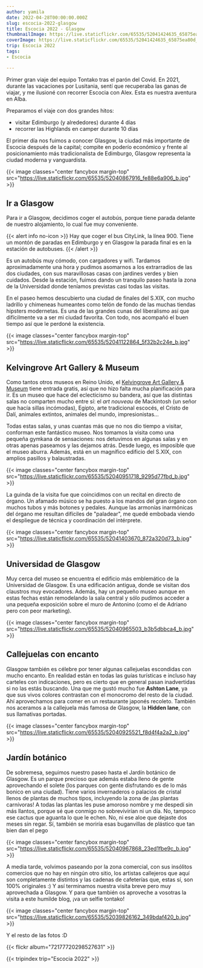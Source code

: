 ```yaml
---
author: yamila
date: 2022-04-28T00:00:00.000Z
slug: escocia-2022-glasgow
title: Escocia 2022 - Glasgow
thumbnailImage: https://live.staticflickr.com/65535/52041424635_65875ea80d_z.jpg
coverImage: https://live.staticflickr.com/65535/52041424635_65875ea80d_b.jpg
trip: Escocia 2022
tags:
- Escocia

---
```


Primer gran viaje del equipo Tontako tras el parón del Covid. En 2021, durante las vacaciones por Lusitania, sentí que recuperaba las ganas de viajar, y me ilusioné con recorrer Escocia con Alex. Esta es nuestra aventura en Alba.

<!--more-->

Preparamos el viaje con dos grandes hitos:
- visitar Edimburgo (y alrededores) durante 4 días
- recorrer las Highlands en camper durante 10 días

El primer día nos fuimos a conocer Glasgow, la ciudad más importante de Escocia después de la capital; compite en poderío económico y frente al posicionamiento más tradicionalista de Edimburgo, Glasgow representa la ciudad moderna y vanguardista.

{{< image classes="center fancybox margin-top" src="https://live.staticflickr.com/65535/52040867916_fe88e6a906_b.jpg" >}}

## Ir a Glasgow

Para ir a Glasgow, decidimos coger el autobús, porque tiene parada delante de nuestro alojamiento, lo cual fue muy conveniente.

{{< alert info no-icon >}}
Hay que coger el bus CityLink, la línea 900. Tiene un montón de paradas en Edimburgo y en Glasgow la parada final es en la estación de autobuses.
{{< /alert >}}

Es un autobús muy cómodo, con cargadores y wifi. Tardamos aproximadamente una hora y pudimos asomarnos a los extrarradios de las dos ciudades, con sus maravillosas casas con jardines verdes y bien cuidados. Desde la estación, fuimos dando un tranquilo paseo hasta la zona de la Universidad donde teníamos previstas casi todas las visitas.

En el paseo hemos descubierto una ciudad de finales del S.XIX, con mucho ladrillo y chimeneas humeantes como telón de fondo de las muchas tiendas hipsters modernetas. Es una de las grandes cunas del liberalismo así que difícilmente va a ser mi ciudad favorita. Con todo, nos acompañó el buen tiempo así que le perdoné la existencia.

{{< image classes="center fancybox margin-top" src="https://live.staticflickr.com/65535/52041122864_5f32b2c24e_b.jpg" >}}

## Kelvingrove Art Gallery & Museum

Como tantos otros museos en Reino Unido, el <a href="https://www.glasgowlife.org.uk/museums/venues/kelvingrove-art-gallery-and-museum" target="_blank">Kelvingrove Art Gallery & Museum</a> tiene entrada gratis, así que no hizo falta mucha planificación para ir. Es un museo que hace del eclecticismo su bandera, así que las distintas salas no comparten mucho entre sí: el _art nouveau_ de Mackintosh (un señor que hacía sillas incómodas), Egipto, arte tradicional escocés, el Cristo de Dalí, animales extintos, animales del mundo, impresionistas...

Todas estas salas, y unas cuantas más que no nos dio tiempo a visitar, conforman este fantástico museo. Nos tomamos la visita como una pequeña gymkana de sensaciones: nos detuvimos en algunas salas y en otras apenas paseamos y las dejamos atrás. Desde luego, es imposible que el museo aburra. Además, está en un magnífico edificio del S.XIX, con amplios pasillos y balaustradas.

{{< image classes="center fancybox margin-top" src="https://live.staticflickr.com/65535/52040951718_9295d77fbd_b.jpg" >}}

La guinda de la visita fue que coincidimos con un recital en directo de órgano. Un afamado músico se ha puesto a los mandos del gran órgano con muchos tubos y más botones y pedales. Aunque las armonías inarmónicas del órgano me resultan difíciles de "paladear", me quedé embobada viendo el despliegue de técnica y coordinación del intérprete.

{{< image classes="center fancybox margin-top" src="https://live.staticflickr.com/65535/52041403670_872a320d73_b.jpg" >}}

## Universidad de Glasgow

Muy cerca del museo se encuentra el edificio más emblemático de la Universidad de Glasgow. Es una edificación antigua, donde se visitan dos claustros muy evocadores. Además, hay un pequeño museo aunque en estas fechas están remodelando la sala central y sólo pudimos acceder a una pequeña exposición sobre el muro de Antonino (como el de Adriano pero con peor marketing).

{{< image classes="center fancybox margin-top" src="https://live.staticflickr.com/65535/52040965503_b3b5dbbca4_b.jpg" >}}

## Callejuelas con encanto

Glasgow también es célebre por tener algunas callejuelas escondidas con mucho encanto. En realidad están en todas las guías turísticas e incluso hay carteles con indicaciones, pero es cierto que en general pasan inadvertidas si no las estás buscando. Una que me gustó mucho fue **Ashton Lane**, ya que sus vivos colores contrastan con el monocromo del resto de la ciudad. Ahí aprovechamos para comer en un restaurante japonés recoleto. También nos aceramos a la callejuela más famosa de Glasgow, la **Hidden lane**, con sus llamativas portadas.

{{< image classes="center fancybox margin-top" src="https://live.staticflickr.com/65535/52040925521_f8d4f4a2a2_b.jpg" >}}

## Jardín botánico

De sobremesa, seguimos nuestro paseo hasta el Jardín botánico de Glasgow. Es un parque precioso que además estaba lleno de gente aprovechando el solete (los parques con gente disfrutando es de lo más bonico en una ciudad). Tiene varios invernaderos o palacios de cristal llenos de plantas de muchos tipos, incluyendo la zona de ¡las plantas carnívoras! A todas las plantas les puse amoroso nombre y me despedí sin más llantos, porque sé que conmigo no sobrevivirían ni un día. No, tampoco ese cactus que aguanta lo que le echen. No, ni ese aloe que dejaste dos meses sin regar. Sí, también se moriría esas buganvillas de plástico que tan bien dan el pego

{{< image classes="center fancybox margin-top" src="https://live.staticflickr.com/65535/52040967868_23ed1fbe9c_b.jpg" >}}

A media tarde, volvimos paseando por la zona comercial, con sus insólitos comercios que no hay en ningún otro sitio, los artistas callejeros que aquí son completamente distintos y las cadenas de cafeterías que, estas sí, son 100% originales :) Y así terminamos nuestra visita breve pero muy aprovechada a Glasgow. Y para que también os aproveche a vosotras la visita a este humilde blog, ¡va un selfie tontako!

{{< image classes="center fancybox margin-top" src="https://live.staticflickr.com/65535/52039826162_349bdaf420_b.jpg" >}}

Y el resto de las fotos :D

{{< flickr album="72177720298527631" >}}

{{< tripindex trip="Escocia 2022" >}}

